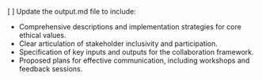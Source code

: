 [ ] Update the output.md file to include:
- Comprehensive descriptions and implementation strategies for core ethical values.
- Clear articulation of stakeholder inclusivity and participation.
- Specification of key inputs and outputs for the collaboration framework.
- Proposed plans for effective communication, including workshops and feedback sessions.